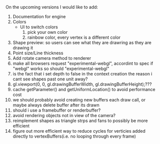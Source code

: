 On the upcoming versions I would like to add:
1. Documentation for engine
2. Colors
    * UI to switch colors
        1. pick your own color
        2. rainbow color, every vertex is a different color
3. Shape preview: so users can see what they are drawring as they are drawing it
4. Point size/Line thickness
5. Add rotate camera method to renderer
6. make all browsers request "experimental-webgl", accordint to spec if "webgl" works so should "experimental-webgl"
7. is the fact that i set depth to false in the context creation the reason i cant see shapes past one unit away?
8. gl.viewport(0, 0, gl.drawingBufferWidth, gl.drawingBufferHeight);???
9. cache getParameter() and getUniformLocation() to avoid performance cost
10. we should probably avoid creating new buffers each draw call, or maybe always delete buffer after its drawn
11. should i use a framebuffer or renderbuffer?
12. avoid rendering objects not in view of the camera?
13. reimplement shapes as triangle strps and fans to possibly be more efficient
14. figure out more efficient way to reduce cycles for verticies added directly to vertexBuffers(i.e. no looping through every frame)
